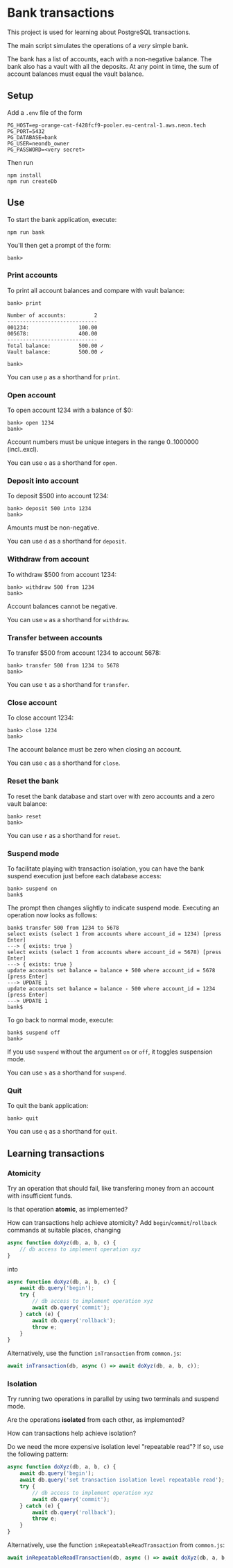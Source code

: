 # Bank transactions

This project is used for learning about PostgreSQL transactions.

The main script simulates the operations of a *very* simple bank.

The bank has a list of accounts, each with a non-negative balance. The
bank also has a vault with all the deposits. At any point in time, the
sum of account balances must equal the vault balance.

## Setup

Add a `.env` file of the form
```env
PG_HOST=ep-orange-cat-f428fcf9-pooler.eu-central-1.aws.neon.tech
PG_PORT=5432
PG_DATABASE=bank
PG_USER=neondb_owner
PG_PASSWORD=<very secret>
```
Then run

```shell
npm install
npm run createDb
```

## Use

To start the bank application, execute:
```shell
npm run bank
```

You'll then get a prompt of the form:
```text
bank> 
```

### Print accounts
To print all account balances and compare with vault balance:
```text
bank> print

Number of accounts:         2
-----------------------------
001234:                100.00
005678:                400.00
-----------------------------
Total balance:         500.00 ✓
Vault balance:         500.00 ✓

bank>
```
You can use `p` as a shorthand for `print`.

### Open account
To open account 1234 with a balance of $0:
```text
bank> open 1234
bank>
```
Account numbers must be unique integers in the range 0..1000000 (incl..excl).

You can use `o` as a shorthand for `open`.

### Deposit into account
To deposit $500 into account 1234:
```text
bank> deposit 500 into 1234
bank>
```
Amounts must be non-negative.

You can use `d` as a shorthand for `deposit`.

### Withdraw from account
To withdraw $500 from account 1234:
```text
bank> withdraw 500 from 1234
bank>
```
Account balances cannot be negative.

You can use `w` as a shorthand for `withdraw`.

### Transfer between accounts
To transfer $500 from account 1234 to account 5678:
```text
bank> transfer 500 from 1234 to 5678
bank>
```

You can use `t` as a shorthand for `transfer`.

### Close account
To close account 1234:
```text
bank> close 1234
bank>
```
The account balance must be zero when closing an account.

You can use `c` as a shorthand for `close`.

### Reset the bank
To reset the bank database and start over with zero accounts and
a zero vault balance:
```text
bank> reset
bank>
```

You can use `r` as a shorthand for `reset`.

### Suspend mode

To facilitate playing with transaction isolation, you can have
the bank suspend execution just before each database access:
```text
bank> suspend on
bank$ 
```
The prompt then changes slightly to indicate suspend mode.
Executing an operation now looks as follows:
```text
bank$ transfer 500 from 1234 to 5678
select exists (select 1 from accounts where account_id = 1234) [press Enter]
---> { exists: true }
select exists (select 1 from accounts where account_id = 5678) [press Enter]
---> { exists: true }
update accounts set balance = balance + 500 where account_id = 5678 [press Enter]
---> UPDATE 1
update accounts set balance = balance - 500 where account_id = 1234 [press Enter]
---> UPDATE 1
bank$
```
To go back to normal mode, execute:
```text
bank$ suspend off
bank>
```

If you use `suspend` without the argument `on` or `off`, it toggles suspension
mode.

You can use `s` as a shorthand for `suspend`.

### Quit
To quit the bank application:
```text
bank> quit
```

You can use `q` as a shorthand for `quit`.

## Learning transactions

### Atomicity
Try an operation that should fail, like transfering money from
an account with insufficient funds.

Is that operation **atomic**, as implemented?

How can transactions help achieve atomicity?
Add `begin`/`commit`/`rollback` commands at suitable places,
changing
```js
async function doXyz(db, a, b, c) {
    // db access to implement operation xyz
}
```
into
```js
async function doXyz(db, a, b, c) {
    await db.query('begin');
    try {
        // db access to implement operation xyz
        await db.query('commit');
    } catch (e) {
        await db.query('rollback');
        throw e;
    }
}
```
Alternatively, use the function `inTransaction` from `common.js`:
```js
await inTransaction(db, async () => await doXyz(db, a, b, c));
```

### Isolation
Try running two operations in parallel by using two terminals
and suspend mode.

Are the operations **isolated** from each other, as implemented?

How can transactions help achieve isolation?

Do we need the more expensive isolation level "repeatable read"?
If so, use the following pattern:
```js
async function doXyz(db, a, b, c) {
    await db.query('begin');
    await db.query('set transaction isolation level repeatable read');
    try {
        // db access to implement operation xyz
        await db.query('commit');
    } catch (e) {
        await db.query('rollback');
        throw e;
    }
}
```
Alternatively, use the function `inRepeatableReadTransaction` from `common.js`:
```js
await inRepeatableReadTransaction(db, async () => await doXyz(db, a, b, c));
```
